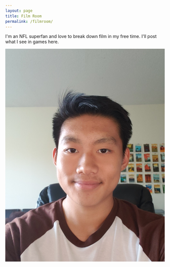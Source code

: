 ```yaml
---
layout: page
title: Film Room
permalink: /filmroom/
---
```


I'm an NFL superfan and love to break down film in my free time. I'll post what I see in games here.


<center><img src="/assets/images/selfie.jpg" ><center>
